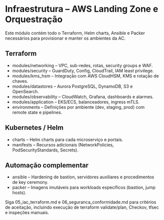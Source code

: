 # Infraestrutura – AWS Landing Zone e Orquestração

Este módulo contém todo o Terraform, Helm charts, Ansible e Packer necessários para provisionar e manter os ambientes da AC.

## Terraform

- modules/networking – VPC, sub-redes, rotas, security groups e WAF.
- modules/security – GuardDuty, Config, CloudTrail, IAM least privilege.
- modules/kms_hsm – Integração com AWS CloudHSM, KMS e rotação de chaves.
- modules/datastores – Aurora PostgreSQL, DynamoDB, S3 e OpenSearch.
- modules/observability – CloudWatch, Grafana, dashboards e alarmes.
- modules/application – EKS/ECS, balanceadores, ingress mTLS.
- environments – Definições por ambiente (dev, staging, prod) com remote state e pipelines.

## Kubernetes / Helm

- charts – Helm charts para cada microserviço e portais.
- manifests – Recursos adicionais (NetworkPolicies, PodSecurityStandards, Secrets).

## Automação complementar

- ansible – Hardening de bastion, servidores auxiliares e procedimentos de key ceremony.
- packer – Imagens imutáveis para workloads específicos (bastion, jump hosts).

Siga 05_iac_terraform.md e 06_seguranca_conformidade.md para critérios de aceitação, incluindo execução de terraform validate/plan, Checkov, tfsec e inspeções manuais.
